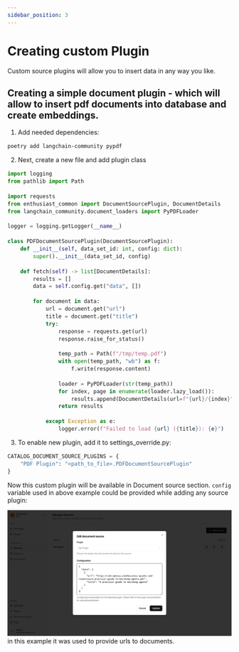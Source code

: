 ```yaml
---
sidebar_position: 3
---
```


# Creating custom Plugin

Custom source plugins will allow you to insert data in any way you like.

## Creating a simple document plugin - which will allow to insert pdf documents into database and create embeddings.
1. Add needed dependencies:

``` bash
poetry add langchain-community pypdf
```

2. Next, create a new file and add plugin class
```python
import logging
from pathlib import Path

import requests
from enthusiast_common import DocumentSourcePlugin, DocumentDetails
from langchain_community.document_loaders import PyPDFLoader

logger = logging.getLogger(__name__)

class PDFDocumentSourcePlugin(DocumentSourcePlugin):
    def __init__(self, data_set_id: int, config: dict):
        super().__init__(data_set_id, config)

    def fetch(self) -> list[DocumentDetails]:
        results = []
        data = self.config.get("data", [])

        for document in data:
            url = document.get("url")
            title = document.get("title")
            try:
                response = requests.get(url)
                response.raise_for_status()

                temp_path = Path(f"/tmp/temp.pdf")
                with open(temp_path, "wb") as f:
                    f.write(response.content)

                loader = PyPDFLoader(str(temp_path))
                for index, page in enumerate(loader.lazy_load()):
                    results.append(DocumentDetails(url=f"{url}/{index}", title=title, content=page.page_content))
                return results

            except Exception as e:
                logger.error(f"Failed to load {url} ({title}): {e}")
```
3. To enable new plugin, add it to settings_override.py:
```python
CATALOG_DOCUMENT_SOURCE_PLUGINS = {
    "PDF Plugin": "<path_to_file>.PDFDocumentSourcePlugin"
}
```
Now this custom plugin will be available in Document source section.
`config` variable used in above example could be provided while adding any source plugin:

![Source config](./img/source-config.png)
in this example it was used to provide urls to documents.

